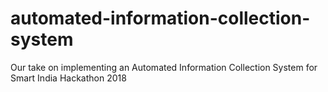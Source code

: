 # automated-information-collection-system
Our take on implementing an Automated Information Collection System for Smart India Hackathon 2018
